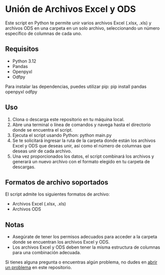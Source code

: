# Unión de Archivos Excel y ODS

Este script en Python te permite unir varios archivos Excel (.xlsx, .xls) y archivos ODS en una carpeta en un solo archivo, seleccionando un número específico de columnas de cada uno.

## Requisitos

- Python 3.12
- Pandas
- Openpyxl
- Odfpy

Para instalar las dependencias, puedes utilizar pip: pip install pandas openpyxl odfpy

## Uso

1. Clona o descarga este repositorio en tu máquina local.
2. Abre una terminal o línea de comandos y navega hasta el directorio donde se encuentra el script.
3. Ejecuta el script usando Python: python main.py
4. Se te solicitará ingresar la ruta de la carpeta donde están los archivos Excel y ODS que deseas unir, así como el número de columnas que deseas unir de cada archivo.
5. Una vez proporcionados los datos, el script combinará los archivos y generará un nuevo archivo con el formato elegido en tu carpeta de descargas.

## Formatos de archivo soportados

El script admite los siguientes formatos de archivo:

- Archivos Excel (.xlsx, .xls)
- Archivos ODS

## Notas

- Asegúrate de tener los permisos adecuados para acceder a la carpeta donde se encuentran los archivos Excel y ODS.
- Los archivos Excel y ODS deben tener la misma estructura de columnas para una combinación adecuada.

Si tienes alguna pregunta o encuentras algún problema, no dudes en [abrir un problema](https://github.com/AceSpades2590/Juntar-Excels/issues) en este repositorio.
